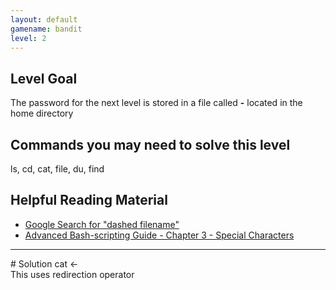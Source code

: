 ```yaml
---
layout: default
gamename: bandit
level: 2
---
```

Level Goal
----------
The password for the next level is stored in a file called **-**
located in the home directory

Commands you may need to solve this level
-----------------------------------------
ls, cd, cat, file, du, find

Helpful Reading Material
------------------------
- [Google Search for "dashed filename"][]
- [Advanced Bash-scripting Guide - Chapter 3 - Special Characters][]

[Google Search for "dashed filename"]: https://www.google.com/search?q=dashed+filename
[Advanced Bash-scripting Guide - Chapter 3 - Special Characters]: http://tldp.org/LDP/abs/html/special-chars.html

<hr />
# Solution
cat <-
<br />
This uses redirection operator
